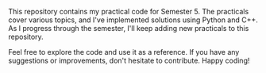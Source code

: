 This repository contains my practical code for Semester 5. The practicals cover various topics, and I've implemented solutions using Python and C++. As I progress through the semester, I'll keep adding new practicals to this repository.

Feel free to explore the code and use it as a reference. If you have any suggestions or improvements, don't hesitate to contribute. Happy coding!





